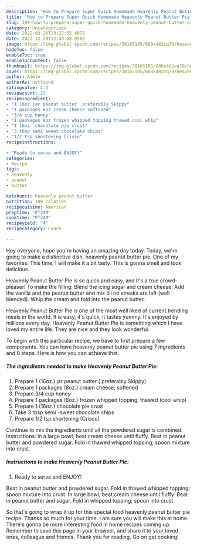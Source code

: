 ```yaml
---
description: "How to Prepare Super Quick Homemade Heavenly Peanut Butter Pie"
title: "How to Prepare Super Quick Homemade Heavenly Peanut Butter Pie"
slug: 399-how-to-prepare-super-quick-homemade-heavenly-peanut-butter-pie
category: Uncategorized
date: 2022-03-26T23:27:55.407Z
date: 2022-12-20T12:49:08.956Z
image: https://img-global.cpcdn.com/recipes/38165185/680x482cq70/heavenly-peanut-butter-pie-recipe-main-photo.jpg
hideToc: false
enableToc: true
enableTocContent: false
thumbnail: https://img-global.cpcdn.com/recipes/38165185/680x482cq70/heavenly-peanut-butter-pie-recipe-main-photo.jpg
cover: https://img-global.cpcdn.com/recipes/38165185/680x482cq70/heavenly-peanut-butter-pie-recipe-main-photo.jpg
author: Admin
authorAv: notfound
ratingvalue: 4.3
reviewcount: 23
recipeingredient:
- "1 16oz jar peanut butter  preferably Skippy"
- "1 packages 8oz cream cheese softened"
- "3/4 cup honey"
- "1 packages 8oz frozen whipped topping thawed cool whip"
- "1 16oz  chocolate pie crust"
- "3 tbsp semi sweet chocolate chips"
- "1/2 tsp shortening Crisco"
recipeinstructions:

- "Ready to serve and ENJOY!"
categories:
- Recipe
tags:
- heavenly
- peanut
- butter

katakunci: heavenly peanut butter 
nutrition: 108 calories
recipecuisine: American
preptime: "PT34M"
cooktime: "PT34M"
recipeyield: "4"
recipecategory: Lunch

---
```



Hey everyone, hope you're having an amazing day today. Today, we're going to make a distinctive dish, heavenly peanut butter pie. One of my favorites. This time, I will make it a bit tasty. This is gonna smell and look delicious.

Heavenly Peanut Butter Pie is so quick and easy, and it&#39;s a true crowd-pleaser! To make the filling: Blend the icing sugar and cream cheese. Add the vanilla and the peanut butter and mix till no streaks are left (well blended). Whip the cream and fold into the peanut butter.

Heavenly Peanut Butter Pie is one of the most well liked of current trending meals in the world. It is easy, it's quick, it tastes yummy. It's enjoyed by millions every day. Heavenly Peanut Butter Pie is something which I have loved my entire life. They are nice and they look wonderful.


To begin with this particular recipe, we have to first prepare a few components. You can have heavenly peanut butter pie using 7 ingredients and 0 steps. Here is how you can achieve that.

<!--inarticleads1-->

##### The ingredients needed to make Heavenly Peanut Butter Pie:

1. Prepare 1 (16oz.) jar peanut butter ( preferably Skippy)
1. Prepare 1 packages (8oz.) cream cheese, softened
1. Prepare 3/4 cup honey
1. Prepare 1 packages (8oz.) frozen whipped topping, thawed (cool whip)
1. Prepare 1 (16oz.)  chocolate pie crust
1. Take 3 tbsp semi -sweet chocolate chips
1. Prepare 1/2 tsp shortening (Crisco)


Continue to mix the ingredients until all the powdered sugar is combined. Instructions: In a large bowl, beat cream cheese until fluffy. Beat in peanut butter and powdered sugar. Fold in thawed whipped topping; spoon mixture into crust. 

<!--inarticleads2-->

##### Instructions to make Heavenly Peanut Butter Pie:


1. Ready to serve and ENJOY!

Beat in peanut butter and powdered sugar. Fold in thawed whipped topping; spoon mixture into crust. In large bowl, beat cream cheese until fluffy. Beat in peanut butter and sugar. Fold in whipped topping; spoon into crust. 

So that's going to wrap it up for this special food heavenly peanut butter pie recipe. Thanks so much for your time. I am sure you will make this at home. There's gonna be more interesting food in home recipes coming up. Remember to save this page in your browser, and share it to your loved ones, colleague and friends. Thank you for reading. Go on get cooking!
